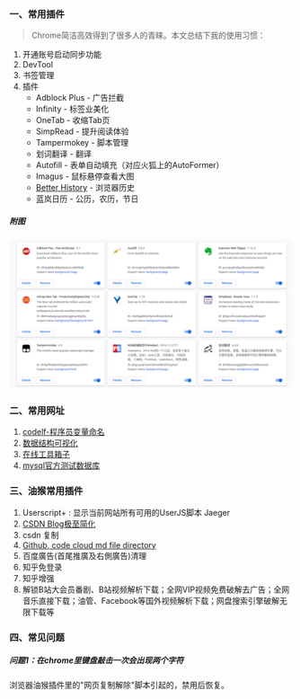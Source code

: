 <!-- date: 2020.01.08 10:49 -->
### 一、常用插件

> Chrome简洁高效得到了很多人的青睐。本文总结下我的使用习惯：

1. 开通账号启动同步功能
2. DevTool
3. 书签管理
4. 插件
     * Adblock Plus - 广告拦截
     * Infinity - 标签业美化
     * OneTab - 收缩Tab页
     * SimpRead - 提升阅读体验
     * Tampermokey - 脚本管理
     * 划词翻译 - 翻译
     * Autofill - 表单自动填充（对应火狐上的AutoFormer）
     * Imagus - 鼠标悬停查看大图
     * [Better History](https://chrome.google.com/webstore/detail/better-history/egehpkpgpgooebopjihjmnpejnjafefi) - 浏览器历史
     * 蓝岚日历 - 公历，农历，节日

##### 附图

![我的chrome插件](pic/1240-20210115040608696.png)

### 二、常用网址

1. [codelf-程序员变量命名](https://unbug.github.io/codelf/)
2. [数据结构可视化](https://www.cs.usfca.edu/~galles/visualization/Algorithms.html)
3. [在线工具箱子](https://www.sojson.com/gongju/)
4. [mysql官方测试数据库](https://github.com/datacharmer/test_db)

### 三、油猴常用插件

1. Userscript+ : 显示当前网站所有可用的UserJS脚本 Jaeger
2. [CSDN Blog极至简化](https://greasyfork.org/zh-CN/scripts/412200-csdn-blog-super-simplification)
3. csdn 复制
4. [Github, code cloud md file directory](https://greasyfork.org/zh-CN/scripts/387834-github-%E7%A0%81%E4%BA%91-md%E6%96%87%E4%BB%B6%E7%9B%AE%E5%BD%95%E5%8C%96)
5. 百度廣告(首尾推廣及右側廣告)清理
6. 知乎免登录
7. 知乎增强
8. 解锁B站大会员番剧、B站视频解析下载；全网VIP视频免费破解去广告；全网音乐直接下载；油管、Facebook等国外视频解析下载；网盘搜索引擎破解无限下载等

### 四、常见问题

##### 问题1：在chrome里键盘敲击一次会出现两个字符

浏览器油猴插件里的"网页复制解除"脚本引起的，禁用后恢复。

